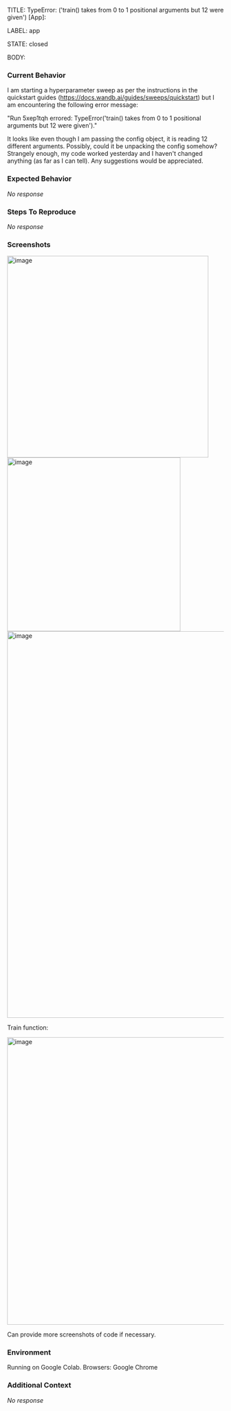 TITLE:
TypeError: ('train() takes from 0 to 1 positional arguments but 12 were given') [App]: 

LABEL:
app

STATE:
closed

BODY:
### Current Behavior

I am starting a hyperparameter sweep as per the instructions in the quickstart guides (https://docs.wandb.ai/guides/sweeps/quickstart) but I am encountering the following error message:

"Run 5xep1tqh errored: TypeError('train() takes from 0 to 1 positional arguments but 12 were given')."

It looks like even though I am passing the config object, it is reading 12 different arguments. Possibly, could it be unpacking the config somehow? Strangely enough, my code worked yesterday and I haven't changed anything (as far as I can tell). Any suggestions would be appreciated.



### Expected Behavior

_No response_

### Steps To Reproduce

_No response_

### Screenshots

<img width="468" alt="image" src="https://user-images.githubusercontent.com/55736848/228285840-259c8fe3-abb6-4c33-87ed-8b1b5cd2af8e.png">

<img width="403" alt="image" src="https://user-images.githubusercontent.com/55736848/228285910-a2a97dc2-a847-490e-b440-c05ecf7c6b0e.png">

<img width="897" alt="image" src="https://user-images.githubusercontent.com/55736848/228286018-1b3e86dc-3745-49c5-a3aa-54477e378211.png">

Train function: 

<img width="667" alt="image" src="https://user-images.githubusercontent.com/55736848/228286259-05a0e747-f560-4f41-9721-be9d4eeee4d4.png">


Can provide more screenshots of code if necessary.

### Environment

Running on Google Colab.
Browsers: Google Chrome



### Additional Context

_No response_

